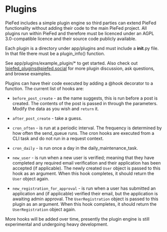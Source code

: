 # Plugins

PieFed includes a simple plugin engine so third parties can extend PieFed functionality without adding their code to the
main PieFed project. All plugins run within PieFed and therefore must be licenced under an AGPL 3.0-compatible licence and their source code
publicly available.

Each plugin is a directory under app/plugins and must include a __init__.py file. In that file there must be a plugin_info()
function.

See app/plugins/example_plugin/* to get started. Also check out [!piefed_plugins@piefed.social](https://piefed.social/c/piefed_plugins) for more plugin discussion, ask questions, and browse examples.

Plugins can have their code executed by adding a @hook decorator to a function. The current list of hooks are:

 - `before_post_create` - as the name suggests, this is run before a post is created. The contents of the post is passed in through the parameters.
 Modify the data as you wish and `return` it.

  - `after_post_create` - take a guess.

  - `cron_often` - is run at a periodic interval. The frequency is determined by how often the send_queue runs. The cron hooks are executed from a CLI task and do not run in a request context.

  - `cron_daily` - is run once a day in the daily_maintenance_task.

  - `new_user` - is run when a new user is verified; meaning that they have completed any required email verification and their application has been accepted (if applicable). The newly created `User` object is passed to this hook as an argument. When this hook completes, it should return the `User` object again.

  - `new_registration_for_approval` - is run when a user has submitted an application and (if applicable) verified their email, but the application is awaiting admin approval. The `UserRegistration` object is passed to this plugin as an argument. When this hook completes, it should return the `UserRegistration` object again.

More hooks will be added over time, presently the plugin engine is still experimental and undergoing heavy development.
